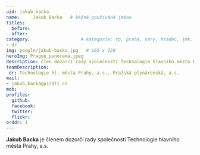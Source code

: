 ```yaml
---
uid: jakub.backa
name:     Jakub Backa  	# běžně používáné jméno
titles:
  before: 
  after:
category:                 	# kategorie: rp, praha, vary, hradec, jmk, senat
- dr
img: people/jakub-backa.jpg   # 165 x 220
heroImg: Prague_panorama.jpeg
description: člen dozorčí rady společností Technologie hlavního města Prahy, a.s.
teamDescription:
 dr: Technologie hl. města Prahy, a.s., Pražská plynárenská, a.s.
mail:
- jakub.backa@pirati.cz
mob:
profiles:
  github:       
  facebook:  
  twitter: 		  
  flickr:	
orddr: 1	  
---
```


**Jakub Backa** je členem dozorčí rady společností Technologie hlavního města Prahy, a.s.
